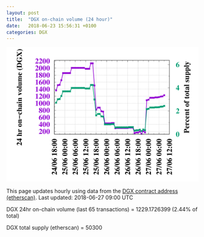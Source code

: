 ```yaml
---
layout: post
title:  "DGX on-chain volume (24 hour)"
date:   2018-06-23 15:56:31 +0100
categories: DGX
---
```


![DGX volume graph](dgxvolume_scripts/out.png)


This page updates hourly using data from the [DGX contract address (etherscan)](https://etherscan.io/token/0x4f3afec4e5a3f2a6a1a411def7d7dfe50ee057bf). Last updated:
2018-06-27 09:00 UTC

DGX 24hr on-chain volume (last 65 transactions) = 1229.1726399 (2.44% of total)

DGX total supply (etherscan) = 50300
